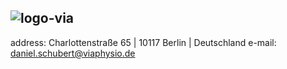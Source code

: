 ## ![logo-via](https://github.com/vpdev-dan/vpdev-dan/assets/174789150/e0679603-8e8c-48f5-8723-951308dfde41)


<!--
**vpdev-dan/vpdev-dan** is a ✨ _special_ ✨ repository because its `README.md` (this file) appears on your GitHub profile.

Here are some ideas to get you started:

- 🔭 I’m currently working on ...
- 🌱 I’m currently learning ...
- 👯 I’m looking to collaborate on ...
- 🤔 I’m looking for help with ...
- 💬 Ask me about ...
- 📫 How to reach me: ...
- 😄 Pronouns: ...
- ⚡ Fun fact: ...
-->
address: Charlottenstraße 65 | 10117 Berlin | Deutschland
e-mail: daniel.schubert@viaphysio.de
